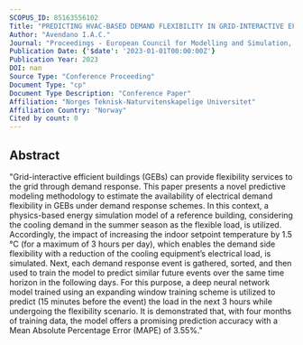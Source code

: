 ```yaml
---
SCOPUS_ID: 85163556102
Title: "PREDICTING HVAC-BASED DEMAND FLEXIBILITY IN GRID-INTERACTIVE EFFICIENT BUILDINGS UTILIZING DEEP NEURAL NETWORKS"
Author: "Avendano I.A.C."
Journal: "Proceedings - European Council for Modelling and Simulation, ECMS"
Publication Date: {'$date': '2023-01-01T00:00:00Z'}
Publication Year: 2023
DOI: nan
Source Type: "Conference Proceeding"
Document Type: "cp"
Document Type Description: "Conference Paper"
Affiliation: "Norges Teknisk-Naturvitenskapelige Universitet"
Affiliation Country: "Norway"
Cited by count: 0
---
```


## Abstract
"Grid-interactive efficient buildings (GEBs) can provide flexibility services to the grid through demand response. This paper presents a novel predictive modeling methodology to estimate the availability of electrical demand flexibility in GEBs under demand response schemes. In this context, a physics-based energy simulation model of a reference building, considering the cooling demand in the summer season as the flexible load, is utilized. Accordingly, the impact of increasing the indoor setpoint temperature by 1.5 °C (for a maximum of 3 hours per day), which enables the demand side flexibility with a reduction of the cooling equipment’s electrical load, is simulated. Next, each demand response event is gathered, sorted, and then used to train the model to predict similar future events over the same time horizon in the following days. For this purpose, a deep neural network model trained using an expanding window training scheme is utilized to predict (15 minutes before the event) the load in the next 3 hours while undergoing the flexibility scenario. It is demonstrated that, with four months of training data, the model offers a promising prediction accuracy with a Mean Absolute Percentage Error (MAPE) of 3.55%."
